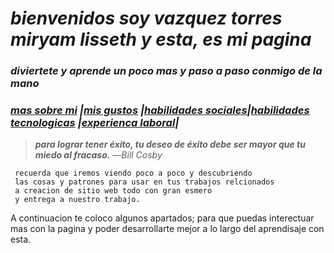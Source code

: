 # ***bienvenidos soy vazquez torres miryam lisseth y esta, es mi pagina***
### *diviertete y aprende un poco mas y paso a paso conmigo de la mano*


### ***[mas sobre mi](./massobremi.md) |[mis gustos](./misgustos.md) |[habilidades sociales](./habilidadessociales.md)|[habilidades tecnologicas](./habilidadestecnologicas.md) |[experienca laboral](./experiencalaboral.md)|***   

> ***para lograr tener éxito, tu deseo de éxito debe ser mayor que tu miedo al fracaso.*** —*Bill Cosby*  
 
 
~~~
 recuerda que iremos viendo poco a poco y descubriendo
 las cosas y patrones para usar en tus trabajos relcionados
 a creacion de sitio web todo con gran esmero
 y entrega a nuestro trabajo.
~~~
A continuacion te coloco algunos apartados; para que puedas interectuar mas con la pagina y poder desarrollarte mejor a lo largo del aprendisaje con esta.  
